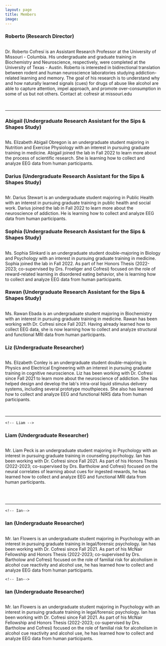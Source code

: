 ```yaml
---
layout: page
title: Members
image: 
---
```


<!-- Roberto-->
<h3>Roberto (Research Director)</h3>
<img src="assets/images/members/roberto_cofresi.jpg" alt="" />
<p>Dr. Roberto Cofresí is an Assistant Research Professor at the University of Missouri - Columbia. His undergraduate and graduate training in Biochemistry and Neuroscience, respectively, were completed at the University of Texas - Austin. Roberto is interested in  bidirectional translation between rodent and human neuroscience laboratories studying addiction-related learning and memory. The goal of his research is to understand why and how naturally learned signals (cues) for drugs of abuse like alcohol are able to capture attention, impel approach, and promote over-consumption in some of us but not others. Contact at: cofresir at missouri.edu</p>
	
	
<br/>
<hr class="major" />	


<!-- Sips & Shapes Study -->
<h3>Abigail (Undergraduate Research Assistant for the Sips & Shapes Study)</h3>
<img src="assets/images/members/abigail_obregon.jpg" alt="" />
<p>Ms. Elizabeth Abigail Obregon is an undergraduate student majoring in Nutrition and Exercise Physiology with an interest in pursuing graduate training in medicine. Abigail joined the lab in Fall 2022 to learn more about the process of scientific research. She is learning how to collect and analyze EEG data from human participants.</p>

<h3>Darius (Undergraduate Research Assistant for the Sips & Shapes Study)</h3>
<span class="image left"><img src="assets/images/members/roberto_cofresi1.jpg" alt="" /></span> 
<p>Mr. Darius Stewart is an undergraduate student majoring in Public Health with an interest in pursuing graduate training in public health and social work. Darius joined the lab in Fall 2022 to learn more about the neuroscience of addiction. He is learning how to collect and analyze EEG data from human participants.</p>

<h3>Sophia (Undergraduate Research Assistant for the Sips & Shapes Study)</h3>
<span class="image left"><img src="assets/images/members/roberto_cofresi1.jpg" alt="" /></span> 
<p>Ms. Sophia Slinkard is an undergraduate student double-majoring in Biology and Psychology with an interest in pursuing graduate training in medicine. Sophia joined the lab in Fall 2022. As part of her Honors Thesis (2022-2023; co-supervised by Drs. Froeliger and Cofresi) focused on the role of reward-related learning in disordered eating behavior, she is learning how to collect and analyze EEG data from human participants.</p>

<h3>Rawan (Undergraduate Research Assistant for the Sips & Shapes Study)</h3>
<span class="image left"><img src="assets/images/members/roberto_cofresi1.jpg" alt="" /></span> 
<p>Ms. Rawan Ebada is an undergraduate student majoring in Biochemistry with an interest in pursuing graduate training in medicine. Rawan has been working with Dr. Cofresi since Fall 2021. Having already learned how to collect EEG data, she is now learning how to collect and analyze structural and functional MRI data from human participants.</p>


	
<!-- Liz-->	

<h3>Liz  (Undergraduate Researcher)</h3>
<span class="image left"><img src="assets/images/members/liz_conley3.jpg" alt="" /></span>
<p>Ms. Elizabeth Conley is an undergraduate student double-majoring in Physics and Electrical Engineering with an interest in pursuing graduate training in cognitive neuroscience. Liz has been working with Dr. Cofresi since Fall 2021 to learn more about the neuroscience of addiction. She has helped design and develop the lab's intra-oral liquid stimulus delivery systems, including several prototype  mouthpieces. She also has learned how to collect and analyze EEG and functional NIRS data from human participants.</p>

<br/>
<hr class="major" />	

	<!-- Liam -->

<h3>Liam  (Undergraduate Researcher)</h3>
<span class="image left"><img src="assets/images/members/liam_peck.jpeg" alt="" /></span>
<p>Mr. Liam Peck is an undergraduate student majoring in Psychology with an interest in pursuing graduate training in counseling psychology. Ian has been working with Dr. Cofresi since Fall 2021. As part of his Honors Thesis (2022-2023; co-supervised by Drs. Bartholow and Cofresi) focused on the neural correlates of learning about cues for ingested rewards, he has learned how to collect and analyze EEG and functional MRI data from human participants.</p>

<br/>
<br/>
<hr class="major" />

	<!-- Ian-->

<h3>Ian  (Undergraduate Researcher)</h3>
<span class="image left"><img src="assets/images/missing1.jpg" alt="" /></span>
<p>Mr. Ian Flowers is an undergraduate student majoring in Psychology with an interest in pursuing graduate training in legal/forensic psychology. Ian has been working with  Dr. Cofresi since Fall 2021. As part of his McNair Fellowship and Honors Thesis (2022-2023; co-supervised by Drs. Bartholow and Cofresi) focused on the role of familial risk for alcoholism in alcohol cue reactivity and alcohol use, he has learned how to collect and analyze EEG data from human participants.</p>


	<!-- Ian-->

<h3>Ian  (Undergraduate Researcher)</h3>
<span class="image left"><img src="assets/images/missing1.jpg" alt="" /></span>
<p>Mr. Ian Flowers is an undergraduate student majoring in Psychology with an interest in pursuing graduate training in legal/forensic psychology. Ian has been working with  Dr. Cofresi since Fall 2021. As part of his McNair Fellowship and Honors Thesis (2022-2023; co-supervised by Drs. Bartholow and Cofresi) focused on the role of familial risk for alcoholism in alcohol cue reactivity and alcohol use, he has learned how to collect and analyze EEG data from human participants.</p>






